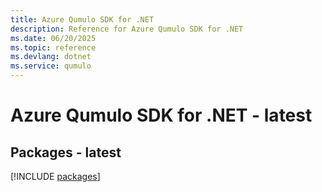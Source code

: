 ```yaml
---
title: Azure Qumulo SDK for .NET
description: Reference for Azure Qumulo SDK for .NET
ms.date: 06/20/2025
ms.topic: reference
ms.devlang: dotnet
ms.service: qumulo
---
```

# Azure Qumulo SDK for .NET - latest
## Packages - latest
[!INCLUDE [packages](qumulo-index.md)]